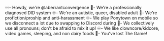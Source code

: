 ♾️- Howdy, we're @aberrantconvergence
🌠- We're a professionally diagnosed DID system
♾️- We're an autistic, queer, disabled adult
🌠- We're profiction/proship and anti-harassment
♾️- We play Ponytown on mobile so we disconnect a lot due to swapping to Discord during
🌠- We collectively use all pronouns; don't be afraid to mix it up!
♾️- We like clowncore/kidcore, video games, sleeping, and non dairy foods
🌠- You've lost The Game!
<!---
circusbrigade/circusbrigade is a ✨ special ✨ repository because its `README.md` (this file) appears on your GitHub profile.
You can click the Preview link to take a look at your changes.
--->
